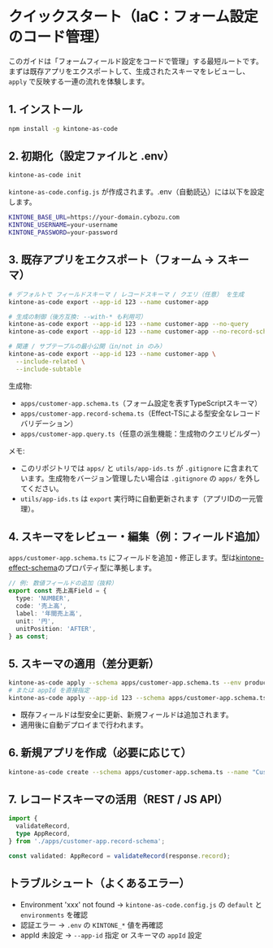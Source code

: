 # クイックスタート（IaC：フォーム設定のコード管理）

このガイドは「フォームフィールド設定をコードで管理」する最短ルートです。まずは既存アプリをエクスポートして、生成されたスキーマをレビューし、`apply` で反映する一連の流れを体験します。

## 1. インストール

```bash
npm install -g kintone-as-code
```

## 2. 初期化（設定ファイルと .env）

```bash
kintone-as-code init
```

`kintone-as-code.config.js` が作成されます。.env（自動読込）には以下を設定します。

```bash
KINTONE_BASE_URL=https://your-domain.cybozu.com
KINTONE_USERNAME=your-username
KINTONE_PASSWORD=your-password
```

## 3. 既存アプリをエクスポート（フォーム → スキーマ）

```bash
# デフォルトで フィールドスキーマ / レコードスキーマ / クエリ（任意） を生成
kintone-as-code export --app-id 123 --name customer-app

# 生成の制御（後方互換: --with-* も利用可）
kintone-as-code export --app-id 123 --name customer-app --no-query
kintone-as-code export --app-id 123 --name customer-app --no-record-schema

# 関連 / サブテーブルの最小公開（in/not in のみ）
kintone-as-code export --app-id 123 --name customer-app \
  --include-related \
  --include-subtable
```

生成物:

- `apps/customer-app.schema.ts`（フォーム設定を表すTypeScriptスキーマ）
- `apps/customer-app.record-schema.ts`（Effect-TSによる型安全なレコードバリデーション）
- `apps/customer-app.query.ts`（任意の派生機能：生成物のクエリビルダー）

メモ:

- このリポジトリでは `apps/` と `utils/app-ids.ts` が `.gitignore` に含まれています。生成物をバージョン管理したい場合は `.gitignore` の `apps/` を外してください。
- `utils/app-ids.ts` は `export` 実行時に自動更新されます（アプリIDの一元管理）。

## 4. スキーマをレビュー・編集（例：フィールド追加）

`apps/customer-app.schema.ts` にフィールドを追加・修正します。型は[kintone-effect-schema](https://github.com/Kensei-Kimoto/kintone-effect-schema)のプロパティ型に準拠します。

```ts
// 例: 数値フィールドの追加（抜粋）
export const 売上高Field = {
  type: 'NUMBER',
  code: '売上高',
  label: '年間売上高',
  unit: '円',
  unitPosition: 'AFTER',
} as const;
```

## 5. スキーマの適用（差分更新）

```bash
kintone-as-code apply --schema apps/customer-app.schema.ts --env production
# または appId を直接指定
kintone-as-code apply --app-id 123 --schema apps/customer-app.schema.ts --env production
```

- 既存フィールドは型安全に更新、新規フィールドは追加されます。
- 適用後に自動デプロイまで行われます。

## 6. 新規アプリを作成（必要に応じて）

```bash
kintone-as-code create --schema apps/customer-app.schema.ts --name "Customer App" --space 100 --thread 200
```

## 7. レコードスキーマの活用（REST / JS API）

```ts
import {
  validateRecord,
  type AppRecord,
} from './apps/customer-app.record-schema';

const validated: AppRecord = validateRecord(response.record);
```

## トラブルシュート（よくあるエラー）

- Environment 'xxx' not found → `kintone-as-code.config.js` の `default` と `environments` を確認
- 認証エラー → `.env` の `KINTONE_*` 値を再確認
- appId 未設定 → `--app-id` 指定 or スキーマの `appId` 設定
